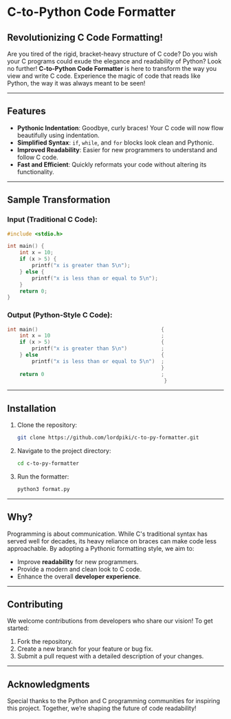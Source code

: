 # C-to-Python Code Formatter

## Revolutionizing C Code Formatting!

Are you tired of the rigid, bracket-heavy structure of C code? Do you wish your C programs could exude the elegance and readability of Python? Look no further! **C-to-Python Code Formatter** is here to transform the way you view and write C code. Experience the magic of code that reads like Python, the way it was always meant to be seen!

---

## Features

- **Pythonic Indentation**: Goodbye, curly braces! Your C code will now flow beautifully using indentation.
- **Simplified Syntax**: `if`, `while`, and `for` blocks look clean and Pythonic.
- **Improved Readability**: Easier for new programmers to understand and follow C code.
- **Fast and Efficient**: Quickly reformats your code without altering its functionality.

---

## Sample Transformation

### Input (Traditional C Code):
```c
#include <stdio.h>

int main() {
    int x = 10;
    if (x > 5) {
        printf("x is greater than 5\n");
    } else {
        printf("x is less than or equal to 5\n");
    }
    return 0;
}
```

### Output (Python-Style C Code):
```c
int main()                                        {
    int x = 10                                    ;
    if (x > 5)                                    {
        printf("x is greater than 5\n")           ;
    } else                                        {
        printf("x is less than or equal to 5\n")  ;
                                                  }
    return 0                                      ;
                                                   }
```

---

## Installation

1. Clone the repository:
    ```bash
    git clone https://github.com/lordpiki/c-to-py-formatter.git
    ```

2. Navigate to the project directory:
    ```bash
    cd c-to-py-formatter
    ```

3. Run the formatter:
    ```bash
    python3 format.py
    ```

---

## Why?

Programming is about communication. While C's traditional syntax has served well for decades, its heavy reliance on braces can make code less approachable. By adopting a Pythonic formatting style, we aim to:

- Improve **readability** for new programmers.
- Provide a modern and clean look to C code.
- Enhance the overall **developer experience**.

---

## Contributing

We welcome contributions from developers who share our vision! To get started:

1. Fork the repository.
2. Create a new branch for your feature or bug fix.
3. Submit a pull request with a detailed description of your changes.

---

## Acknowledgments

Special thanks to the Python and C programming communities for inspiring this project. Together, we’re shaping the future of code readability!